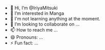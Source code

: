 - 👋 Hi, I’m @IriyaMitsuki
- 👀 I’m interested in Manga
- 🌱 I'm not learning anything at the moment.
- 💞️ I’m looking to collaborate on ...
- 📫 How to reach me ...
- 😄 Pronouns: ...
- ⚡ Fun fact: ...

<!---
IriyaMitsuki/IriyaMitsuki is a ✨ special ✨ repository because its `README.md` (this file) appears on your GitHub profile.
You can click the Preview link to take a look at your changes.
--->
